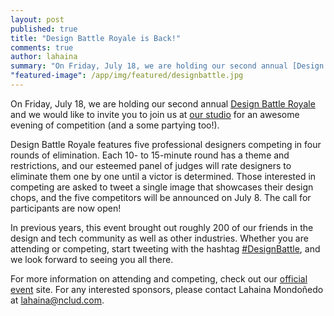 ```yaml
---
layout: post
published: true
title: "Design Battle Royale is Back!"
comments: true
author: lahaina
summary: "On Friday, July 18, we are holding our second annual [Design Battle Royal](http://design-battle.com/) and we would like to invite you to join us at [our studio](http://nclud.com/contact/) for an awesome evening of competition (and a some partying too!)."
"featured-image": /app/img/featured/designbattle.jpg
---
```


On Friday, July 18, we are holding our second annual [Design Battle Royale](http://design-battle.com/) and we would like to invite you to join us at [our studio](http://nclud.com/contact/) for an awesome evening of competition (and a some partying too!).

Design Battle Royale features five professional designers competing in four rounds of elimination. Each 10- to 15-minute round has a theme and restrictions, and our esteemed panel of judges will rate designers to eliminate them one by one until a victor is determined. Those interested in competing are asked to tweet a single image that showcases their design chops, and the five competitors will be announced on July 8. The call for participants are now open!

In previous years, this event brought out roughly 200 of our friends in the design and tech community as well as other industries. Whether you are attending or competing, start tweeting with the hashtag [#DesignBattle](https://twitter.com/search?q=%23designbattle&src=typd), and we look forward to seeing you all there.

For more information on attending and competing, check out our [official event](http://design-battle.com/) site. For any interested sponsors, please contact Lahaina Mondoñedo at [lahaina@nclud.com](mailto:lahaina@nclud.com).